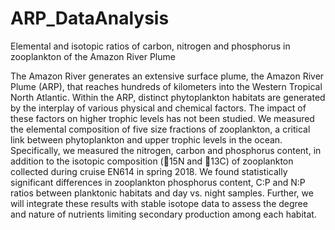 # ARP_DataAnalysis
Elemental and isotopic ratios of carbon, nitrogen and phosphorus in zooplankton of the Amazon River Plume

The Amazon River generates an extensive surface plume, the Amazon River Plume (ARP), that reaches hundreds of kilometers into the Western Tropical North Atlantic. Within the ARP, distinct phytoplankton habitats are generated by the interplay of various physical and chemical factors. The impact of these factors on higher trophic levels has not been studied. We measured the elemental composition of five size fractions of zooplankton, a critical link between phytoplankton and upper trophic levels in the ocean. Specifically, we measured the nitrogen, carbon and phosphorus content, in addition to the isotopic composition (15N and 13C) of zooplankton collected during cruise EN614 in spring 2018. We found statistically significant differences in zooplankton phosphorus content, C:P and N:P ratios between planktonic habitats and day vs. night samples. Further, we will integrate these results with stable isotope data to assess the degree and nature of nutrients limiting secondary production among each habitat. 
